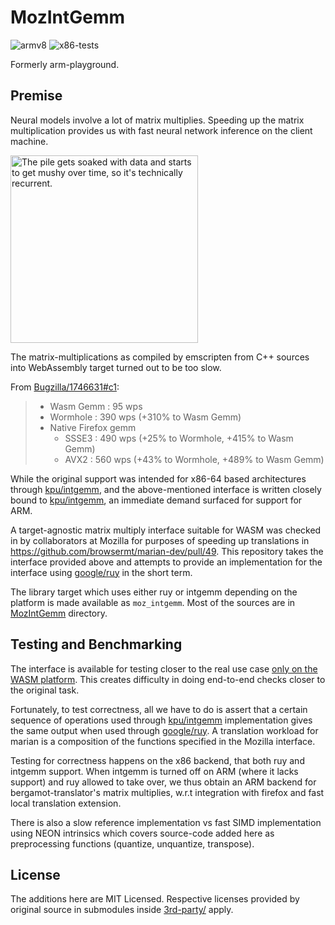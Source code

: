 # MozIntGemm


![armv8](https://github.com/jerinphilip/MozIntGemm/actions/workflows/arm-compiles.yml/badge.svg)
![x86-tests](https://github.com/jerinphilip/MozIntGemm/actions/workflows/tests.yml/badge.svg)

Formerly arm-playground.

## Premise

Neural models involve a lot of matrix multiplies. Speeding up the matrix
multiplication provides us with fast neural network inference on the client
machine.

<img width="300" alt="The pile gets soaked with data and starts to get mushy over time, so it's technically recurrent." src="https://imgs.xkcd.com/comics/machine_learning.png">

The matrix-multiplications as compiled by emscripten from C++ sources into
WebAssembly target turned out to be too slow.

From [Bugzilla/1746631#c1](https://bugzilla.mozilla.org/show_bug.cgi?id=1746631#c1):

> * Wasm Gemm : 95 wps 
> * Wormhole : 390 wps (+310% to Wasm Gemm)
> * Native Firefox gemm
>   * SSSE3 : 490 wps (+25% to Wormhole, +415% to Wasm Gemm)
>   * AVX2 : 560 wps (+43% to Wormhole, +489% to Wasm Gemm)

While the original support was intended for x86-64 based architectures through
[kpu/intgemm](https://github.com/kpu/intgemm), and the above-mentioned
interface is written closely bound to
[kpu/intgemm](https://github.com/kpu/intgemm), an immediate demand surfaced for
support for ARM.

A target-agnostic matrix multiply interface suitable for WASM was checked in by
collaborators at Mozilla for purposes of speeding up translations in
https://github.com/browsermt/marian-dev/pull/49. This repository takes the
interface provided above and attempts to provide an implementation for the
interface using [google/ruy](https://github.com/google/ruy/) in the short term.

The library target which uses either ruy or intgemm depending on the platform
is made available as `moz_intgemm`. Most of the sources are in
[MozIntGemm](./MozIntGemm) directory.

## Testing and Benchmarking

The interface is available for testing closer to the real use case [only on the
WASM
platform](https://github.com/browsermt/marian-dev/blob/08b1544636fe13eaf1fbacb17c6fb050abfb8d42/src/tensors/cpu/integer_common.h#L8).
This creates difficulty in doing end-to-end checks closer to the original task.

Fortunately, to test correctness, all we have to do is assert that a certain
sequence of operations used through
[kpu/intgemm](https://github.com/kpu/intgemm)
implementation gives the same output when used through
[google/ruy](https://github.com/google/ruy). A translation workload for marian
is a composition of the functions specified in the Mozilla interface.

Testing for correctness happens on the x86 backend, that both ruy and intgemm
support.  When intgemm is turned off on ARM (where it lacks support) and ruy
allowed to take over, we thus obtain an ARM backend for bergamot-translator's
matrix multiplies, w.r.t integration with firefox and fast local translation
extension.

There is also a slow reference implementation vs fast SIMD implementation
using NEON intrinsics which covers source-code added here as preprocessing
functions (quantize, unquantize, transpose).


## License

The additions here are MIT Licensed. Respective licenses provided by original
source in submodules inside [3rd-party/](./3rd-party) apply.

